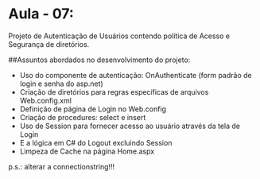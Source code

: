 Aula - 07:
=======

Projeto de Autenticação de Usuários contendo política de Acesso e  Segurança de diretórios.

##Assuntos abordados no desenvolvimento do projeto:

- Uso do componente de autenticação: OnAuthenticate (form padrão de login e senha do asp.net)
- Criação de diretórios para regras específicas de arquivos Web.config.xml
- Definição de página de Login no Web.config
- Criação de procedures: select e insert
- Uso de Session para fornecer acesso ao usuário através da tela de Login
- E a lógica em C# do Logout excluindo Session
- Limpeza de Cache na página Home.aspx


p.s.: alterar a connectionstring!!!
